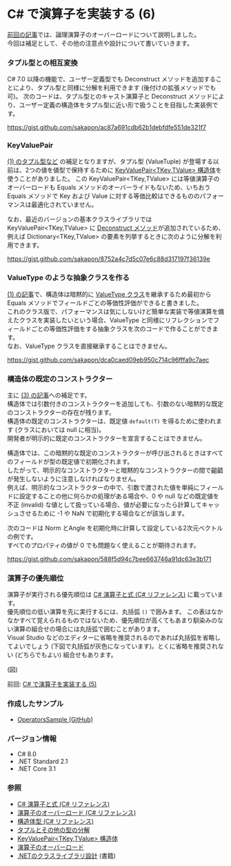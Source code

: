 # C# で演算子を実装する (6)

[前回の記事](CSharp-Operators-5.md)では、論理演算子のオーバーロードについて説明しました。  
今回は補足として、その他の注意点や設計について書いていきます。

### タプル型との相互変換
C# 7.0 以降の機能で、ユーザー定義型でも Deconstruct メソッドを追加することにより、タプル型と同様に分解を利用できます (後付けの拡張メソッドでも可)。
次のコードは、タプル型とのキャスト演算子と Deconstruct メソッドにより、ユーザー定義の構造体をタプル型に近い形で扱うことを目指した実装例です。

https://gist.github.com/sakapon/ac87a691cdb62b1debfdfe551de321f7

### KeyValuePair
[(1) のタプル型など](CSharp-Operators-1.md) の補足となりますが、タプル型 (ValueTuple) が登場する以前は、2つの値を値型で保持するために [KeyValuePair<TKey,TValue> 構造体](https://docs.microsoft.com/dotnet/api/system.collections.generic.keyvaluepair-2)を使うことがありました。
この KeyValuePair<TKey,TValue> には等値演算子のオーバーロードも Equals メソッドのオーバーライドもないため、いちおう Equals メソッドで Key および Value に対する等価比較はできるもののパフォーマンスは最適化されていません。

なお、最近のバージョンの基本クラスライブラリでは KeyValuePair<TKey,TValue> に [Deconstruct メソッド](https://docs.microsoft.com/dotnet/api/system.collections.generic.keyvaluepair-2.deconstruct)が追加されているため、例えば Dictionary<TKey,TValue> の要素を列挙するときに次のように分解を利用できます。

https://gist.github.com/sakapon/8752a4c7d5c07e6c88d317197f36139e

### ValueType のような抽象クラスを作る
[(1) の記事](CSharp-Operators-1.md)で、構造体は暗黙的に [ValueType クラス](https://docs.microsoft.com/dotnet/api/system.valuetype)を継承するため最初から Equals メソッドでフィールドごとの等価性評価ができると書きました。  
これのクラス版で、パフォーマンスは気にしないけど簡単な実装で等値演算を備えたクラスを実装したいという場合、ValueType と同様にリフレクションでフィールドごとの等価性評価をする抽象クラスを次のコードで作ることができます。  
なお、ValueType クラスを直接継承することはできません。

https://gist.github.com/sakapon/dca0caed09eb950c714c96fffa9c7aec

### 構造体の既定のコンストラクター
主に [(3) の記事](CSharp-Operators-3.md)への補足です。  
構造体では引数付きのコンストラクターを追加しても、引数のない暗黙的な既定のコンストラクターの存在が残ります。  
構造体の既定のコンストラクターは、既定値 `default(T)` を得るために使われます (クラスにおいては null に相当)。  
開発者が明示的に既定のコンストラクターを宣言することはできません。

構造体では、この暗黙的な既定のコンストラクターが呼び出されるときはすべてのフィールドが型の既定値で初期化されます。  
したがって、明示的なコンストラクターと暗黙的なコンストラクターの間で齟齬が発生しないように注意しなければなりません。  
例えば、明示的なコンストラクターの中で、引数で渡された値を単純にフィールドに設定することの他に何らかの処理がある場合や、0 や null などの既定値を不正 (invalid) な値として扱っている場合、値が必要になったら計算してキャッシュさせるために -1 や NaN で初期化する場合などが該当します。

次のコードは Norm とAngle を初期化時に計算して設定している2次元ベクトルの例です。  
すべてのプロパティの値が 0 でも問題なく使えることが期待されます。

https://gist.github.com/sakapon/588f5d94c7bee663746a91dc63e3b171

### 演算子の優先順位
演算子が実行される優先順位は [C# 演算子と式 (C# リファレンス)](https://docs.microsoft.com/dotnet/csharp/language-reference/operators/) に載っています。  
優先順位の低い演算を先に実行するには、丸括弧 `()` で囲みます。
この表はなかなかすべて覚えられるものではないため、優先順位が高くてもあまり馴染みのない演算の組合せの場合には丸括弧で囲むことがあります。  
Visual Studio などのエディターに省略を推奨されるのであれば丸括弧を省略してよいでしょう (下図で丸括弧が灰色になっています)。とくに省略を推奨されない (どちらでもよい) 組合せもあります。

(図)

前回: [C# で演算子を実装する (5)](CSharp-Operators-5.md)

### 作成したサンプル
- [OperatorsSample (GitHub)](https://github.com/sakapon/Samples-2020/tree/master/OperatorsSample)

### バージョン情報
- C# 8.0
- .NET Standard 2.1
- .NET Core 3.1

### 参照
- [C# 演算子と式 (C# リファレンス)](https://docs.microsoft.com/dotnet/csharp/language-reference/operators/)
- [演算子のオーバーロード (C# リファレンス)](https://docs.microsoft.com/dotnet/csharp/language-reference/operators/operator-overloading)
- [構造体型 (C# リファレンス)](https://docs.microsoft.com/dotnet/csharp/language-reference/builtin-types/struct)
- [タプルとその他の型の分解](https://docs.microsoft.com/dotnet/csharp/deconstruct)
- [KeyValuePair<TKey,TValue> 構造体](https://docs.microsoft.com/dotnet/api/system.collections.generic.keyvaluepair-2)
- [演算子のオーバーロード](https://ufcpp.net/study/csharp/oo_operator.html)
- [.NETのクラスライブラリ設計](https://amzn.to/3kLf0R8) (書籍)
